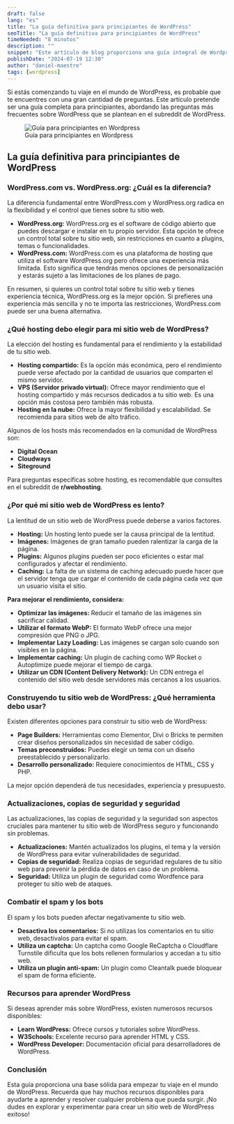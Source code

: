 ```yaml
---
draft: false
lang: "es"
title: "La guía definitiva para principiantes de WordPress"
seoTitle: "La guía definitiva para principiantes de WordPress"
timeNeeded: "8 minutos"
description: ""
snippet: "Este artículo de blog proporciona una guía integral de Wordpress abarcando desde la diferencia entre WordPress.com y WordPress.org hasta la elección de un hosting adecuado y las mejores prácticas para optimizar el rendimiento de un sitio web."
publishDate: "2024-07-19 12:30"
author: "daniel-maestre"
tags: [wordpress]
---
```


Si estás comenzando tu viaje en el mundo de WordPress, es probable que te encuentres con una gran cantidad de preguntas.  Este artículo pretende ser una guía completa para principiantes, abordando las preguntas más frecuentes sobre WordPress que se plantean en el subreddit de WordPress. 

<figure>
<img class="mx-auto" src="/blogImages/guia-wordpress-principiante.png" title="Guía para principiantes en Wordpress" alt="Guía para principiantes en Wordpress" loading="lazy"/>
<figcaption class="text-center">Guía para principiantes en Wordpress<figcaption>
</figure>

## La guía definitiva para principiantes de WordPress

### **WordPress.com vs. WordPress.org: ¿Cuál es la diferencia?**

La diferencia fundamental entre WordPress.com y WordPress.org radica en la flexibilidad y el control que tienes sobre tu sitio web. 

* **WordPress.org:** WordPress.org es el software de código abierto que puedes descargar e instalar en tu propio servidor. Esta opción te ofrece un control total sobre tu sitio web, sin restricciones en cuanto a plugins, temas o funcionalidades. 
* **WordPress.com:**  WordPress.com es una plataforma de hosting que utiliza el software WordPress.org pero ofrece una experiencia más limitada. Esto significa que tendrás menos opciones de personalización y estarás sujeto a las limitaciones de los planes de pago. 

En resumen, si quieres un control total sobre tu sitio web y tienes experiencia técnica, WordPress.org es la mejor opción. Si prefieres una experiencia más sencilla y no te importa las restricciones, WordPress.com puede ser una buena alternativa.

### **¿Qué hosting debo elegir para mi sitio web de WordPress?**

La elección del hosting es fundamental para el rendimiento y la estabilidad de tu sitio web. 

* **Hosting compartido:** Es la opción más económica, pero el rendimiento puede verse afectado por la cantidad de usuarios que comparten el mismo servidor. 
* **VPS (Servidor privado virtual):** Ofrece mayor rendimiento que el hosting compartido y más recursos dedicados a tu sitio web. Es una opción más costosa pero también más robusta. 
* **Hosting en la nube:** Ofrece la mayor flexibilidad y escalabilidad. Se recomienda para sitios web de alto tráfico.

Algunos de los hosts más recomendados en la comunidad de WordPress son:

* **Digital Ocean**
* **Cloudways**
* **Siteground**

Para preguntas específicas sobre hosting, es recomendable que consultes en el subreddit de **r/webhosting**.

### **¿Por qué mi sitio web de WordPress es lento?**

La lentitud de un sitio web de WordPress puede deberse a varios factores. 

* **Hosting:** Un hosting lento puede ser la causa principal de la lentitud. 
* **Imágenes:**  Imágenes de gran tamaño pueden ralentizar la carga de la página. 
* **Plugins:** Algunos plugins pueden ser poco eficientes o estar mal configurados y afectar el rendimiento. 
* **Caching:** La falta de un sistema de caching adecuado puede hacer que el servidor tenga que cargar el contenido de cada página cada vez que un usuario visita el sitio.

**Para mejorar el rendimiento, considera:**

* **Optimizar las imágenes:** Reducir el tamaño de las imágenes sin sacrificar calidad. 
* **Utilizar el formato WebP:**  El formato WebP ofrece una mejor compresión que PNG o JPG. 
* **Implementar Lazy Loading:**  Las imágenes se cargan solo cuando son visibles en la página. 
* **Implementar caching:** Un plugin de caching como WP Rocket o Autoptimize puede mejorar el tiempo de carga.
* **Utilizar un CDN (Content Delivery Network):** Un CDN entrega el contenido del sitio web desde servidores más cercanos a los usuarios.

### **Construyendo tu sitio web de WordPress: ¿Qué herramienta debo usar?**

Existen diferentes opciones para construir tu sitio web de WordPress:

* **Page Builders:**  Herramientas como Elementor, Divi o Bricks te permiten crear diseños personalizados sin necesidad de saber código.
* **Temas preconstruidos:**  Puedes elegir un tema con un diseño preestablecido y personalizarlo.
* **Desarrollo personalizado:**  Requiere conocimientos de HTML, CSS y PHP. 

La mejor opción dependerá de tus necesidades, experiencia y presupuesto.

### **Actualizaciones, copias de seguridad y seguridad**

Las actualizaciones, las copias de seguridad y la seguridad son aspectos cruciales para mantener tu sitio web de WordPress seguro y funcionando sin problemas.

* **Actualizaciones:** Mantén actualizados los plugins, el tema y la versión de WordPress para evitar vulnerabilidades de seguridad.
* **Copias de seguridad:**  Realiza copias de seguridad regulares de tu sitio web para prevenir la pérdida de datos en caso de un problema.
* **Seguridad:**  Utiliza un plugin de seguridad como Wordfence para proteger tu sitio web de ataques.

### **Combatir el spam y los bots**

El spam y los bots pueden afectar negativamente tu sitio web. 

* **Desactiva los comentarios:** Si no utilizas los comentarios en tu sitio web, desactívalos para evitar el spam.
* **Utiliza un captcha:**  Un captcha como Google ReCaptcha o Cloudflare Turnstile dificulta que los bots rellenen formularios y accedan a tu sitio web.
* **Utiliza un plugin anti-spam:** Un plugin como Cleantalk puede bloquear el spam de forma eficiente.

### **Recursos para aprender WordPress**

Si deseas aprender más sobre WordPress, existen numerosos recursos disponibles:

* **Learn WordPress:**  Ofrece cursos y tutoriales sobre WordPress.
* **W3Schools:**  Excelente recurso para aprender HTML y CSS.
* **WordPress Developer:**  Documentación oficial para desarrolladores de WordPress.

### **Conclusión**

Esta guía proporciona una base sólida para empezar tu viaje en el mundo de WordPress. Recuerda que hay muchos recursos disponibles para ayudarte a aprender y resolver cualquier problema que pueda surgir.  ¡No dudes en explorar y experimentar para crear un sitio web de WordPress exitoso! 
